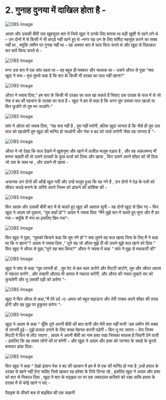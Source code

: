 # 2. गुनाह दुनया में दाखिल होता है -

![OBS Image](https://cdn.door43.org/obs/jpg/360px/obs-en-02-01.jpg)

आदम और उसकी बीवी उस खूबसूरत बाग़ में जिसे खुदा ने उनके लिए बनाया था बड़ी ख़ुशी से रहने लगे थे – उन दोनों में से किसी ने भी कपड़े नहीं पहने हुए थे –मगर यह उन के लिए शर्मिदा महसूस करने का सबब नहीं था , क्यूंकि ज़मीन पर गुनाह नहीं था – वह अक्सर बाग़ में चला फिरा करते थे और खुदा से रिफ़ाक़त कर बातें किया करते थे -   

![OBS Image](https://cdn.door43.org/obs/jpg/360px/obs-en-02-02.jpg)

मगर उस बाग़ में एक सांप रहता था – वह बहुत ही मक्कार और चालाक था – उसने औरत से पुछा “क्या खुदा ने सच – मुच तुमसे कहा है कि बाग़ के किसी भी दरख़्त का फल नहीं खाना?”

![OBS Image](https://cdn.door43.org/obs/jpg/360px/obs-en-02-03.jpg)

औरत ने जवाब दिया,” हम बाग़ के किसी भी दरख़्त का फल खा सकते हैं सिवाए उस दरख़्त के फल में से जो नेक व बद की पहचान के दरख़्त का फल है – खुदा ने हम से कहा है कि अगर तुम उसका फल खाओ या फिर छुओगे तो तुम मर जाओगे-“ 

![OBS Image](https://cdn.door43.org/obs/jpg/360px/obs-en-02-04.jpg)

सांप ने औरत को जवाब दिया, ”यह सच नहीं है , तुम नहीं मरोगी ,बल्कि खुदा जानता है कि जैसे ही तुम उस फल को खाओगी तुम खुदा की मानिंद हो जाओगी और नेक व बद को जान्ने लगोगी जैसा वह जानता है “- 

![OBS Image](https://cdn.door43.org/obs/jpg/360px/obs-en-02-05.jpg)

औरत ने जो देखा कि फल देखने में ख़ुशनुमा और  खाने में लज़ीज़ मालूम पड़ता है , और वह अक़लमन्द भी बनना चाहती थी तो उसने दरख्तों के कुछ फलों को लिया और खाया , फिर उसने अपने शौहर को भी दिया जो उस के साथ था , और उसने भी खाया -  

![OBS Image](https://cdn.door43.org/obs/jpg/360px/obs-en-02-06.jpg)

अचानक उन दोनों की आँखें खुल गयीं और उन्हें मालूम हुआ कि वह नंगे हैं , उन दोनों ने पेड़ के पत्तों को सीकर कपड़े बनाने के ज़रिये अपने जिस्म को ढांकने की कोशिश की - 

![OBS Image](https://cdn.door43.org/obs/jpg/360px/obs-en-02-07.jpg)

फिर आदम और उसकी बीवी बाग़ में से चलते हुए खुदा की आवाज़ सुनी – वह दोनों खुदा से छिप गए – फिर खुदा ने आदम को पुकारा, ”तुम कहाँ हो”? आदम ने जवाब दिया “मैंने तुझे बाग़ में चलते हुए सुना और मैं डर गया – क्यूंकि मैं नंगा था इसलिए छिप गया“- 

![OBS Image](https://cdn.door43.org/obs/jpg/360px/obs-en-02-08.jpg)

फिर खुदा ने पूछा, “तुमको किसने कहा कि तुम नंगे हो”?  क्या तुमने वह फल खाया जिस के लिए मैं ने कहा था कि न खाना”? आदम ने जवाब दिया ,” तूने यह जो औरत मुझे दी थी उसने मुझे फल खाने को दिया “ फिर खुदा ने औरत से पूछा,”तूने यह क्या किया?” औरत ने जवाब में कहा “ सांप ने मुझ से मककारी की”    

![OBS Image](https://cdn.door43.org/obs/jpg/360px/obs-en-02-09.jpg)

खुदा ने सांप से कहा “तुम लानती हो , तुम पेट ले बल चला करोगे और मिटटी चाटोगे, तुम और औरत आपस में नफ़रत करोगे , और तम्हारी औलाद भी आपस में नफ़रत करेंगी, और औरत की नसल तुम्हारे सर को कुचलेगी और तू उसकी एड़ी को डसेगा “- 

![OBS Image](https://cdn.door43.org/obs/jpg/360px/obs-en-02-10.jpg)

खुदा ने फिर औरत से कहा,”मैं तेरे दर्द –ए –हमल को बहुत बढ़ाऊंगा और तेरी रग़बत अपने शौहर की तरफ़ होगी और वह तुझ पर हुकूमत करेगा “-

![OBS Image](https://cdn.door43.org/obs/jpg/360px/obs-en-02-11.jpg)

खुदा ने आदम से कहा “ चूँकि तूने अपनी बीवी की बात मानी और मेरी बात नहीं मानी ‘अब ज़मीन तेरे सबब से लानती हुई – तुझे फ़सल उगाने के लिए सख्त मेहनत  करनी पड़ेगी – फिर तू मर  जाएगा – तेरा जिस्म मिटटी में फिर से लौट जाएगा , आदम ने अपनी बीवी का नाम हव्वा रखा जिसका मतलब है जिंदगी देने वाली - इसलिए कि वह तमाम लोगों की मां बनेगी – और खुदा ने आदम और हव्वा को जानवर के चमड़े के कुरते बनाकर ढांक दिया-      

![OBS Image](https://cdn.door43.org/obs/jpg/360px/obs-en-02-12.jpg)

फिर खुदा ने कहा “ देखो इंसान नेक व बद की पहचान में हम में से एक की मानिंद हो गया है ,उन्हें हयात के दरख़्त से खाने नहीं देना चाहिए जिसे खाकर वह हमेशा के लिये ज़िन्दा रहे , इसलिए खुदा ने आदम और हव्वा को बाग़ से निकाल दिया , खुदा ने बाग़ के मद्ख़ल पर  पर एक ज़बरदस्त फ़रिश्ते को रखा ताकि हयात के दरख़्त में से कोई खाने न पाए -  

पैदाइश के तीसरे बाब से बाइबिल की एक कहानी 

